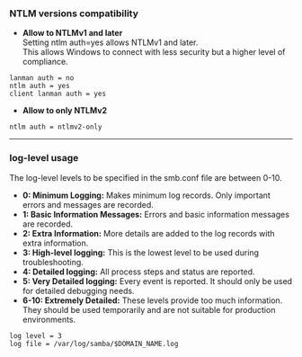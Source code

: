 ### NTLM versions compatibility
- **Allow to NTLMv1 and later** <br>
Setting ntlm auth=yes allows NTLMv1 and later. <br>
This allows Windows to connect with less security but a higher level of compliance.

```
lanman auth = no
ntlm auth = yes
client lanman auth = yes
```

- **Allow to only NTLMv2**
```
ntlm auth = ntlmv2-only
```
---

### log-level usage

The log-level levels to be specified in the smb.conf file are between 0-10. <br>
- **0: Minimum Logging:** Makes minimum log records. Only important errors and messages are recorded. <br>
- **1: Basic Information Messages:** Errors and basic information messages are recorded. <br>
- **2: Extra Information:** More details are added to the log records with extra information. <br>
- **3: High-level logging:** This is the lowest level to be used during troubleshooting. <br>
- **4: Detailed logging:** All process steps and status are reported. <br>
- **5: Very Detailed logging:** Every event is reported. It should only be used for detailed debugging needs. <br>
- **6-10: Extremely Detailed:** These levels provide too much information. They should be used temporarily and are not suitable for production environments. <br>

```
log level = 3
log file = /var/log/samba/$DOMAIN_NAME.log
```
